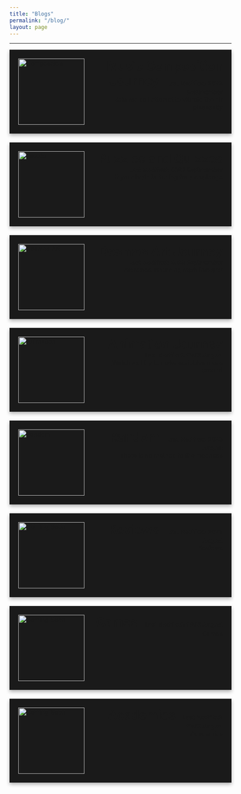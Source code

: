 ```yaml
---
title: "Blogs"
permalink: "/blog/"
layout: page
---
```

<hr>

<div style="display: flex; align-items: flex-start; justify-content: space-between; margin-bottom: 20px; box-shadow: 0 4px 8px rgba(0, 0, 0, 0.3); padding: 20px; background-color: #1a1a1a;">
  <img src="../assets/images/composition.jpg" alt="Composition" style="width: 150px; height: 150px;">
  <div style="margin-left: 20px; flex-grow: 1;">
    <h1 style="margin: 0; text-align: right;">Music Composition Journey <span style="font-size: small; margin-left: 10px;">Last Modified: 2023 Septmember</span></h1>
    <a href="https://timothy-cao.github.io/personal/blog/composition" style="text-align: right; display: block;">Join me as I attempt to vibrate the air pleasantly</a>
  </div>
</div>

<div style="display: flex; align-items: flex-start; justify-content: space-between; margin-bottom: 20px; box-shadow: 0 4px 8px rgba(0, 0, 0, 0.3); padding: 20px; background-color: #1a1a1a;">
  <img src="../assets/images/puzzle.png" alt="Puzzle" style="width: 150px; height: 150px;">
  <div style="margin-left: 20px; flex-grow: 1;">
    <h1 style="margin: 0; text-align: right;">Puzzles and Quizzes <span style="font-size: small; margin-left: 10px;">Last Modified: 2023 Septmember</span></h1>
    <a href="https://timothy-cao.github.io/personal/blog/puzzle" style="text-align: right; display: block;">If your brain is itching for a challenge</a>
  </div>
</div>

<div style="display: flex; align-items: flex-start; justify-content: space-between; margin-bottom: 20px; box-shadow: 0 4px 8px rgba(0, 0, 0, 0.3); padding: 20px; background-color: #1a1a1a;">
  <img src="../assets/images/desmos.png" alt="Desmos Art" style="width: 150px; height: 150px;">
  <div style="margin-left: 20px; flex-grow: 1;">
    <h1 style="margin: 0; text-align: right;">Desmos Art Journey <span style="font-size: small; margin-left: 10px;">Last Modified: 2023 Septmember</span></h1>
    <a href="https://timothy-cao.github.io/personal/blog/desmos" style="text-align: right; display: block;">Interested in turning math into art?</a>
  </div>
</div>

<div style="display: flex; align-items: flex-start; justify-content: space-between; margin-bottom: 20px; box-shadow: 0 4px 8px rgba(0, 0, 0, 0.3); padding: 20px; background-color: #1a1a1a;">
  <img src="../assets/images/animation.jpg" alt="Animation" style="width: 150px; height: 150px;">
  <div style="margin-left: 20px; flex-grow: 1;">
    <h1 style="margin: 0; text-align: right;">Animation Journey <span style="font-size: small; margin-left: 10px;">Last Modified: 2023 August</span></h1>
    <a href="https://timothy-cao.github.io/personal/blog/animation" style="text-align: right; display: block;">Watch as I try to make scribbles move around</a>
  </div>
</div>

<div style="display: flex; align-items: flex-start; justify-content: space-between; margin-bottom: 20px; box-shadow: 0 4px 8px rgba(0, 0, 0, 0.3); padding: 20px; background-color: #1a1a1a;">
  <img src="../assets/images/monkey.png" alt="Random" style="width: 150px; height: 150px;">
  <div style="margin-left: 20px; flex-grow: 1;">
    <h1 style="margin: 0; text-align: right;">Random <span style="font-size: small; margin-left: 10px;">Last Modified: 2023 August</span></h1>
    <a href="https://timothy-cao.github.io/personal/blog/random" style="text-align: right; display: block;">There is no method to the madness</a>
  </div>
</div>

<div style="display: flex; align-items: flex-start; justify-content: space-between; margin-bottom: 20px; box-shadow: 0 4px 8px rgba(0, 0, 0, 0.3); padding: 20px; background-color: #1a1a1a;">
  <img src="../assets/images/comingsoon.png" alt="Coming Soon" style="width: 150px; height: 150px;">
  <div style="margin-left: 20px; flex-grow: 1;">
    <h1 style="margin: 0; text-align: right;">Reviews <span style="font-size: small; margin-left: 10px;">Last Modified: 2023 August</span></h1>
    <a href="https://timothy-cao.github.io/personal/blog/comingsoon" style="text-align: right; display: block;">Reviews</a>
  </div>
</div>

<div style="display: flex; align-items: flex-start; justify-content: space-between; margin-bottom: 20px; box-shadow: 0 4px 8px rgba(0, 0, 0, 0.3); padding: 20px; background-color: #1a1a1a;">
  <img src="../assets/images/comingsoon.png" alt="Coming Soon" style="width: 150px; height: 150px;">
  <div style="margin-left: 20px; flex-grow: 1;">
    <h1 style="margin: 0; text-align: right;">Games <span style="font-size: small; margin-left: 10px;">Last Modified: 2023 August</span></h1>
    <a href="https://timothy-cao.github.io/personal/blog/comingsoon" style="text-align: right; display: block;">Games</a>
  </div>
</div>

<div style="display: flex; align-items: flex-start; justify-content: space-between; margin-bottom: 20px; box-shadow: 0 4px 8px rgba(0, 0, 0, 0.3); padding: 20px; background-color: #1a1a1a;">
  <img src="../assets/images/comingsoon.png" alt="Coming Soon" style="width: 150px; height: 150px;">
  <div style="margin-left: 20px; flex-grow: 1;">
    <h1 style="margin: 0; text-align: right;">Academics <span style="font-size: small; margin-left: 10px;">Last Modified: 2023 August</span></h1>
    <a href="https://timothy-cao.github.io/personal/blog/comingsoon" style="text-align: right; display: block;">Academics</a>
  </div>
</div>

